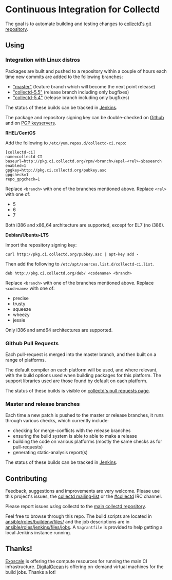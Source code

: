 # Continuous Integration for Collectd

The goal is to automate building and testing changes to
[collectd's git repository](https://github.com/collectd/collectd/).

## Using

### Integration with Linux distros

Packages are built and pushed to a repository within a couple of hours each
time new commits are added to the following branches:

* ["master"](https://github.com/collectd/collectd/tree/master/) (feature branch
  which will become the next point release)
* ["collectd-5.5"](https://github.com/collectd/collectd/tree/collectd-5.5)
  (release branch including only bugfixes)
* ["collectd-5.4"](https://github.com/collectd/collectd/tree/collectd-5.4)
  (release branch including only bugfixes)

The status of these builds can be tracked in [Jenkins](https://ci.collectd.org/view/packages/).

The package and repository signing key can be double-checked on [Github](https://raw.githubusercontent.com/collectd/collectd-ci/master/ansible/roles/pkgrepo/files/pubkey.asc) and on [PGP keyservers](http://pgp.mit.edu/pks/lookup?op=vindex&search=0x3994D24FB8543576).

**RHEL/CentOS**

Add the following to `/etc/yum.repos.d/collectd-ci.repo`:

```
[collectd-ci]
name=collectd CI
baseurl=http://pkg.ci.collectd.org/rpm/<branch>/epel-<rel>-$basearch
enabled=1
gpgkey=http://pkg.ci.collectd.org/pubkey.asc
gpgcheck=1
repo_gpgcheck=1
```

Replace `<branch>` with one of the branches mentioned above. Replace `<rel>`
with one of:

* 5
* 6
* 7

Both i386 and x86\_64 architecture are supported, except for EL7 (no i386).

**Debian/Ubuntu-LTS**

Import the repository signing key:

```
curl http://pkg.ci.collectd.org/pubkey.asc | apt-key add -
```

Then add the following to `/etc/apt/sources.list.d/collectd-ci.list`.

```
deb http://pkg.ci.collectd.org/deb/ <codename> <branch>
```

Replace `<branch>` with one of the branches mentioned above. Replace
`<codename>` with one of:

* precise
* trusty
* squeeze
* wheezy
* jessie

Only i386 and amd64 architectures are supported.

### Github Pull Requests

Each pull-request is merged into the master branch, and then built on a range
of platforms.

The default compiler on each platform will be used, and where relevant, with
the build options used when building packages for this platform. The support
libraries used are those found by default on each platform.

The status of these builds is visible on [collectd's pull requests page](https://github.com/collectd/collectd/pulls).

### Master and release branches

Each time a new patch is pushed to the master or release branches, it runs
through various checks, which currently include:

* checking for merge-conflicts with the release branches
* ensuring the build system is able to able to make a release
* building the code on various platforms (mostly the same checks as for
  pull-requests)
* generating static-analysis report(s)

The status of these builds can be tracked in [Jenkins](https://ci.collectd.org/view/master/).

## Contributing

Feedback, suggestions and improvements are very welcome. Please use this
project's issues, the [collectd
mailing-list](https://collectd.org/wiki/index.php/Mailing_list) or the
[#collectd](http://webchat.freenode.net/?channels=collectd) IRC channel.

Please report issues *using* collectd to the
[main collectd repository](https://github.com/collectd/collectd/).

Feel free to browse through this repo. The build scripts are located in
[ansible/roles/buildenv/files/](https://github.com/collectd/collectd-ci/tree/master/ansible/roles/buildenv/files)
and the job descriptions are in [ansible/roles/jenkins/files/jobs](https://github.com/collectd/collectd-ci/tree/master/ansible/roles/jenkins/files/jobs). A `Vagrantfile` is provided to help getting a local Jenkins instance running.

## Thanks!

[Exoscale](https://www.exoscale.ch/) is offering the compute resources for
running the main CI infrastructure.
[DigitalOcean](https://www.digitalocean.com/) is offering on-demand virtual
machines for the build jobs. Thanks a lot!
